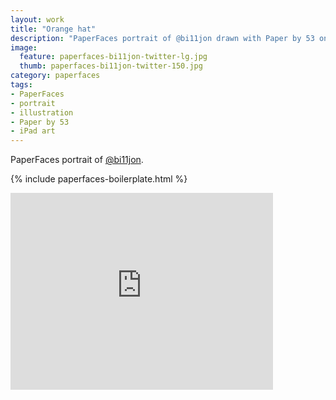 ```yaml
---
layout: work
title: "Orange hat"
description: "PaperFaces portrait of @bi11jon drawn with Paper by 53 on an iPad."
image: 
  feature: paperfaces-bi11jon-twitter-lg.jpg
  thumb: paperfaces-bi11jon-twitter-150.jpg
category: paperfaces
tags: 
- PaperFaces
- portrait
- illustration
- Paper by 53
- iPad art
---
```


PaperFaces portrait of [@bi11jon](http://twitter.com/bi11jon).

{% include paperfaces-boilerplate.html %}

<iframe width="420" height="315" src="http://www.youtube.com/embed/dRIxg-RYJ9g" frameborder="0"> </iframe>